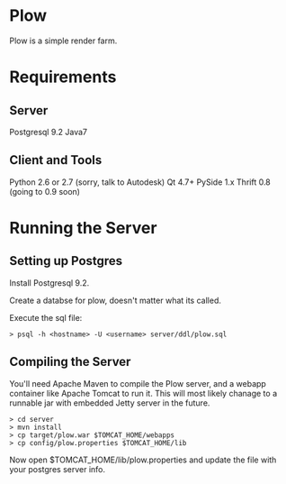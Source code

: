 Plow
====

Plow is a simple render farm.

Requirements
============

Server
------

Postgresql 9.2
Java7

Client and Tools
----------------

Python 2.6 or 2.7 (sorry, talk to Autodesk)
Qt 4.7+
PySide 1.x
Thrift 0.8 (going to 0.9 soon)


Running the Server
==================

Setting up Postgres
-------------------

Install Postgresql 9.2.

Create a databse for plow, doesn't matter what its called.

Execute the sql file:

    > psql -h <hostname> -U <username> server/ddl/plow.sql


Compiling the Server
--------------------

You'll need Apache Maven to compile the Plow server, and a webapp container like Apache Tomcat to run it.  This
will most likely chanage to a runnable jar with embedded Jetty server in the future.

    > cd server
    > mvn install
    > cp target/plow.war $TOMCAT_HOME/webapps
    > cp config/plow.properties $TOMCAT_HOME/lib

Now open $TOMCAT_HOME/lib/plow.properties and update the file with your postgres server info.


